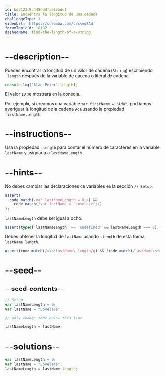 ```yaml
---
id: bd7123c9c448eddfaeb5bdef
title: Encuentra la longitud de una cadena
challengeType: 1
videoUrl: 'https://scrimba.com/c/cvmqEAd'
forumTopicId: 18182
dashedName: find-the-length-of-a-string
---
```


# --description--

Puedes encontrar la longitud de un valor de cadena (`String`) escribiendo `.length` después de la variable de cadena o literal de cadena.

```js
console.log("Alan Peter".length);
```

El valor `10` se mostrará en la consola.

Por ejemplo, si creamos una variable `var firstName = "Ada"`, podríamos averiguar la longitud de la cadena `Ada` usando la propiedad `firstName.length`.

# --instructions--

Usa la propiedad `.length` para contar el número de caracteres en la variable `lastName` y asignarla a `lastNameLength`.

# --hints--

No debes cambiar las declaraciones de variables en la sección `// Setup`.

```js
assert(
  code.match(/var lastNameLength = 0;/) &&
    code.match(/var lastName = "Lovelace";/)
);
```

`lastNameLength` debe ser igual a ocho.

```js
assert(typeof lastNameLength !== 'undefined' && lastNameLength === 8);
```

Debes obtener la longitud de `lastName` usando `.length` de esta forma: `lastName.length`.

```js
assert(code.match(/=\s*lastName\.length/g) && !code.match(/lastName\s*=\s*8/));
```

# --seed--

## --seed-contents--

```js
// Setup
var lastNameLength = 0;
var lastName = "Lovelace";

// Only change code below this line

lastNameLength = lastName;
```

# --solutions--

```js
var lastNameLength = 0;
var lastName = "Lovelace";
lastNameLength = lastName.length;
```
